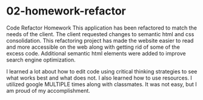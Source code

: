 # 02-homework-refactor
Code Refactor Homework
This application has been refactored to match the needs of the client. The client requested changes to semantic html and css consolidation. This refactoring project has made the website easier to read and more accessible on the web along with getting rid of some of the excess code. Additional semantic html elements were added to improve search engine optimization.

I learned a lot about how to edit code using critical thinking strategies to see what works best and what does not. I also learned how to use resources. I utilized google MULTIPLE times along with classmates. It was not easy, but I am proud of my accomplishment.
